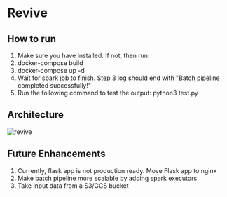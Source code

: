 # Revive

## How to run
1. Make sure you have installed. If not, then run: 
2. docker-compose build
3. docker-compose up -d
4. Wait for spark job to finish. Step 3 log should end with "Batch pipeline completed successfully!"
5. Run the following command to test the output: python3 test.py

## Architecture
![revive](https://user-images.githubusercontent.com/10273101/202862108-47d5782c-6fd0-4cb3-8dad-fd2eace6a679.png)

## Future Enhancements
1. Currently, flask app is not production ready. Move Flask app to nginx
2. Make batch pipeline more scalable by adding spark executors
3. Take input data from a S3/GCS bucket
